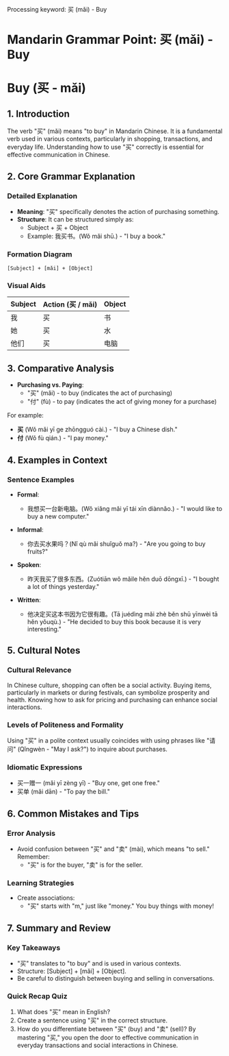 Processing keyword: 买 (mǎi) - Buy
# Mandarin Grammar Point: 买 (mǎi) - Buy
# Buy (买 - mǎi)
## 1. Introduction
The verb "买" (mǎi) means "to buy" in Mandarin Chinese. It is a fundamental verb used in various contexts, particularly in shopping, transactions, and everyday life. Understanding how to use "买" correctly is essential for effective communication in Chinese.
## 2. Core Grammar Explanation
### Detailed Explanation
- **Meaning**: "买" specifically denotes the action of purchasing something.
- **Structure**: It can be structured simply as:
  - Subject + 买 + Object
  - Example: 我买书。(Wǒ mǎi shū.) - "I buy a book."
### Formation Diagram
```
[Subject] + [mǎi] + [Object]
```
### Visual Aids
| Subject | Action (买 / mǎi) | Object    |
|---------|-------------------|-----------|
| 我       | 买                  | 书         |
| 她       | 买                  | 水         |
| 他们     | 买                  | 电脑       |
## 3. Comparative Analysis
- **Purchasing vs. Paying**: 
  - "买" (mǎi) - to buy (indicates the act of purchasing)
  - "付" (fù) - to pay (indicates the act of giving money for a purchase)
  
For example:
- **买** (Wǒ mǎi yī ge zhōngguó cài.) - "I buy a Chinese dish."
- **付** (Wǒ fù qián.) - "I pay money."
## 4. Examples in Context
### Sentence Examples
- **Formal**: 
  - 我想买一台新电脑。(Wǒ xiǎng mǎi yī tái xīn diànnǎo.) - "I would like to buy a new computer."
  
- **Informal**: 
  - 你去买水果吗？(Nǐ qù mǎi shuǐguǒ ma?) - "Are you going to buy fruits?"
  
- **Spoken**: 
  - 昨天我买了很多东西。(Zuótiān wǒ mǎile hěn duō dōngxī.) - "I bought a lot of things yesterday."
  
- **Written**: 
  - 他决定买这本书因为它很有趣。(Tā juédìng mǎi zhè běn shū yīnwèi tā hěn yǒuqù.) - "He decided to buy this book because it is very interesting."
## 5. Cultural Notes
### Cultural Relevance
In Chinese culture, shopping can often be a social activity. Buying items, particularly in markets or during festivals, can symbolize prosperity and health. Knowing how to ask for pricing and purchasing can enhance social interactions.
### Levels of Politeness and Formality
Using "买" in a polite context usually coincides with using phrases like "请问" (Qǐngwèn - "May I ask?") to inquire about purchases.
### Idiomatic Expressions
- 买一赠一 (mǎi yī zèng yī) - "Buy one, get one free."
- 买单 (mǎi dān) - "To pay the bill."
## 6. Common Mistakes and Tips
### Error Analysis
- Avoid confusion between "买" and "卖" (mài), which means "to sell." Remember:
  - "买" is for the buyer, "卖" is for the seller.
  
### Learning Strategies
- Create associations:
  - "买" starts with "m," just like "money." You buy things with money!
## 7. Summary and Review
### Key Takeaways
- "买" translates to "to buy" and is used in various contexts.
- Structure: [Subject] + [mǎi] + [Object].
- Be careful to distinguish between buying and selling in conversations.
### Quick Recap Quiz
1. What does "买" mean in English?
2. Create a sentence using "买" in the correct structure.
3. How do you differentiate between "买" (buy) and "卖" (sell)? 
By mastering "买," you open the door to effective communication in everyday transactions and social interactions in Chinese.
